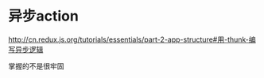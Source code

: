 # 异步action
http://cn.redux.js.org/tutorials/essentials/part-2-app-structure#用-thunk-编写异步逻辑

掌握的不是很牢固
